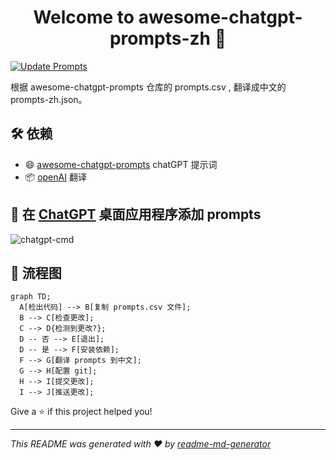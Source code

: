 <h1 align="center">Welcome to awesome-chatgpt-prompts-zh 👋</h1>
<!-- ![awesome-chatgpt-prompts-zh](https://socialify.git.ci/gandli/awesome-chatgpt-prompts-zh/image?description=1&font=Source%20Code%20Pro&forks=1&issues=1&language=1&name=1&owner=1&pattern=Solid&pulls=1&stargazers=1&theme=Auto) -->

[![Update Prompts](https://github.com/gandli/awesome-chatgpt-prompts-zh/actions/workflows/update-prompts.yml/badge.svg)](https://github.com/gandli/awesome-chatgpt-prompts-zh/actions/workflows/update-prompts.yml)

<p>
根据 awesome-chatgpt-prompts 仓库的 prompts.csv , 翻译成中文的 prompts-zh.json。
</p>

## 🛠️ 依赖

- 😄 [awesome-chatgpt-prompts](https://github.com/f/awesome-chatgpt-prompts) chatGPT 提示词
- 📦 [openAI](https://openai.com/) 翻译

## 🤖️ 在 [ChatGPT](https://github.com/lencx/ChatGPT) 桌面应用程序添加 prompts

![chatgpt-cmd](https://raw.githubusercontent.com/lencx/ChatGPT/main/assets/chatgpt-cmd.gif)

## 📝 流程图

```mermaid
graph TD;
  A[检出代码] --> B[复制 prompts.csv 文件];
  B --> C[检查更改];
  C --> D{检测到更改?};
  D -- 否 --> E[退出];
  D -- 是 --> F[安装依赖];
  F --> G[翻译 prompts 到中文];
  G --> H[配置 git];
  H --> I[提交更改];
  I --> J[推送更改];
```

Give a ⭐️ if this project helped you!

---

_This README was generated with ❤️ by [readme-md-generator](https://github.com/kefranabg/readme-md-generator)_
